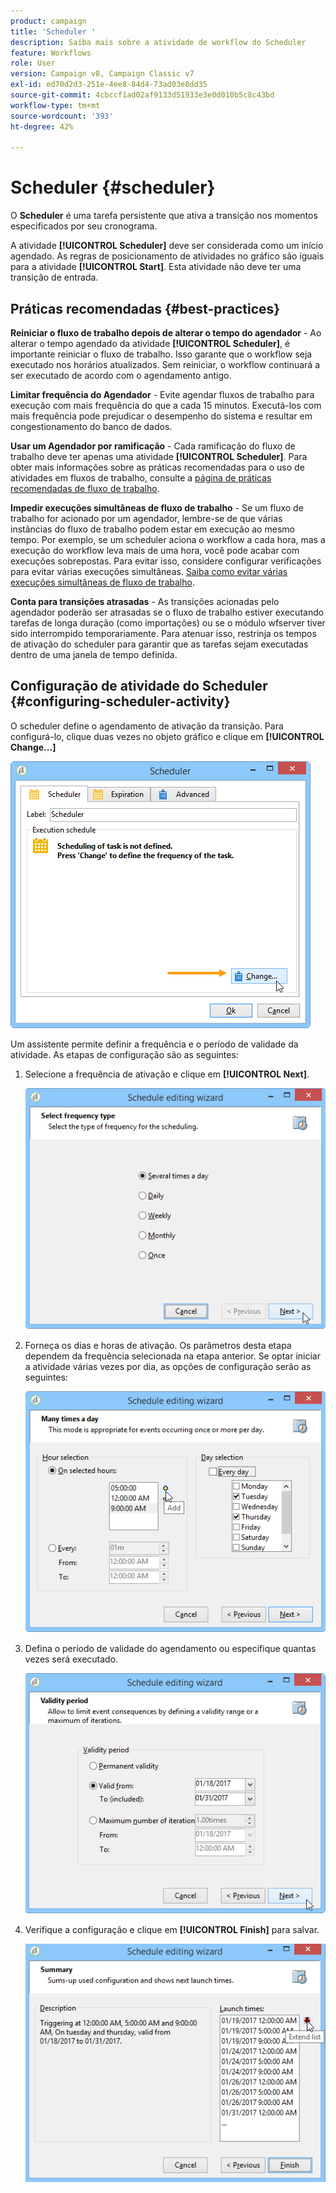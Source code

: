 ```yaml
---
product: campaign
title: 'Scheduler '
description: Saiba mais sobre a atividade de workflow do Scheduler
feature: Workflows
role: User
version: Campaign v8, Campaign Classic v7
exl-id: ed70d2d3-251e-4ee8-84d4-73ad03e8dd35
source-git-commit: 4cbccf1ad02af9133d51933e3e0d010b5c8c43bd
workflow-type: tm+mt
source-wordcount: '393'
ht-degree: 42%

---
```


# Scheduler {#scheduler}



O **Scheduler** é uma tarefa persistente que ativa a transição nos momentos especificados por seu cronograma.

A atividade **[!UICONTROL Scheduler]** deve ser considerada como um início agendado. As regras de posicionamento de atividades no gráfico são iguais para a atividade **[!UICONTROL Start]**. Esta atividade não deve ter uma transição de entrada.

## Práticas recomendadas {#best-practices}

**Reiniciar o fluxo de trabalho depois de alterar o tempo do agendador** - Ao alterar o tempo agendado da atividade **[!UICONTROL Scheduler]**, é importante reiniciar o fluxo de trabalho. Isso garante que o workflow seja executado nos horários atualizados. Sem reiniciar, o workflow continuará a ser executado de acordo com o agendamento antigo.

**Limitar frequência do Agendador** - Evite agendar fluxos de trabalho para execução com mais frequência do que a cada 15 minutos. Executá-los com mais frequência pode prejudicar o desempenho do sistema e resultar em congestionamento do banco de dados.

**Usar um Agendador por ramificação** - Cada ramificação do fluxo de trabalho deve ter apenas uma atividade **[!UICONTROL Scheduler]**. Para obter mais informações sobre as práticas recomendadas para o uso de atividades em fluxos de trabalho, consulte a [página de práticas recomendadas de fluxo de trabalho](workflow-best-practices.md#using-activities).

**Impedir execuções simultâneas de fluxo de trabalho** - Se um fluxo de trabalho for acionado por um agendador, lembre-se de que várias instâncias do fluxo de trabalho podem estar em execução ao mesmo tempo. Por exemplo, se um scheduler aciona o workflow a cada hora, mas a execução do workflow leva mais de uma hora, você pode acabar com execuções sobrepostas. Para evitar isso, considere configurar verificações para evitar várias execuções simultâneas. [Saiba como evitar várias execuções simultâneas de fluxo de trabalho](monitor-workflow-execution.md#preventing-simultaneous-multiple-executions).

**Conta para transições atrasadas** - As transições acionadas pelo agendador poderão ser atrasadas se o fluxo de trabalho estiver executando tarefas de longa duração (como importações) ou se o módulo wfserver tiver sido interrompido temporariamente. Para atenuar isso, restrinja os tempos de ativação do scheduler para garantir que as tarefas sejam executadas dentro de uma janela de tempo definida.

## Configuração de atividade do Scheduler {#configuring-scheduler-activity}

O scheduler define o agendamento de ativação da transição. Para configurá-lo, clique duas vezes no objeto gráfico e clique em **[!UICONTROL Change...]**

![](assets/s_user_segmentation_scheduler.png)

Um assistente permite definir a frequência e o período de validade da atividade. As etapas de configuração são as seguintes:

1. Selecione a frequência de ativação e clique em **[!UICONTROL Next]**.

   ![](assets/s_user_segmentation_scheduler2.png)

1. Forneça os dias e horas de ativação. Os parâmetros desta etapa dependem da frequência selecionada na etapa anterior. Se optar iniciar a atividade várias vezes por dia, as opções de configuração serão as seguintes:

   ![](assets/s_user_segmentation_scheduler3.png)

1. Defina o período de validade do agendamento ou especifique quantas vezes será executado.

   ![](assets/s_user_segmentation_scheduler4.png)

1. Verifique a configuração e clique em **[!UICONTROL Finish]** para salvar.

   ![](assets/s_user_segmentation_scheduler5.png)
